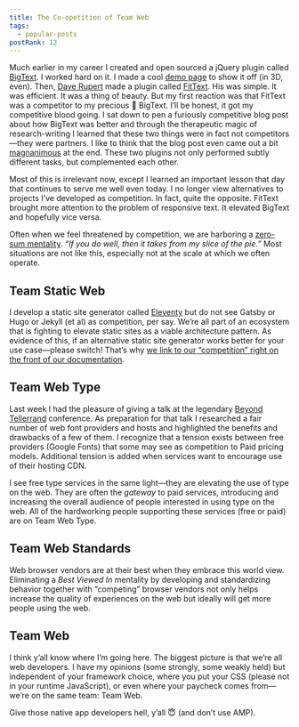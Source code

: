 ```yaml
---
title: The Co-opetition of Team Web
tags:
  - popular-posts
postRank: 12
---
```

Much earlier in my career I created and open sourced a jQuery plugin called [BigText](/web/bigtext-makes-text-big/). I worked hard on it. I made a cool [demo page](/bigtext/demo/) to show it off (in 3D, even). Then, [Dave Rupert](https://daverupert.com/) made a plugin called [FitText](http://fittextjs.com/). His was simple. It was efficient. It was a thing of beauty. But my first reaction was that FitText was a competitor to my precious 💍 BigText. I’ll be honest, it got my competitive blood going. I sat down to pen a furiously competitive blog post about how BigText was better and through the therapeutic magic of research-writing I learned that these two things were in fact not competitors—they were partners. I like to think that the blog post even came out a bit [magnanimous](/web/fittext-and-bigtext/) at the end. These two plugins not only performed subtly different tasks, but complemented each other.

Most of this is irrelevant now, except I learned an important lesson that day that continues to serve me well even today. I no longer view alternatives to projects I’ve developed as competition. In fact, quite the opposite. FitText brought more attention to the problem of responsive text. It elevated BigText and hopefully vice versa.

Often when we feel threatened by competition, we are harboring a [zero-sum mentality](https://en.wikipedia.org/wiki/Zero-sum_thinking). _“If you do well, then it takes from my slice of the pie.”_ Most situations are not like this, especially not at the scale at which we often operate.

## Team Static Web

I develop a static site generator called [Eleventy](https://www.11ty.io/) but do not see Gatsby or Hugo or Jekyll (et al) as competition, per say. We’re all part of an ecosystem that is fighting to elevate static sites as a viable architecture pattern. As evidence of this, if an alternative static site generator works better for your use case—please switch! That’s why [we link to our “competition” right on the front of our documentation](https://www.11ty.io/docs/#competitors).

## Team Web Type

Last week I had the pleasure of giving a talk at the legendary [Beyond Tellerrand](/web/scoville-scale/) conference. As preparation for that talk I researched a fair number of web font providers and hosts and highlighted the benefits and drawbacks of a few of them. I recognize that a tension exists between free providers (Google Fonts) that some may see as competition to Paid pricing models. Additional tension is added when services want to encourage use of their hosting CDN.

I see free type services in the same light—they are elevating the use of type on the web. They are often the _gateway_ to paid services, introducing and increasing the overall audience of people interested in using type on the web. All of the hardworking people supporting these services (free or paid) are on Team Web Type.

## Team Web Standards

Web browser vendors are at their best when they embrace this world view. Eliminating a _Best Viewed In_ mentality by developing and standardizing behavior together with “competing” browser vendors not only helps increase the quality of experiences on the web but ideally will get more people using the web.

## Team Web

I think y’all know where I’m going here. The biggest picture is that we’re all web developers. I have my opinions (some strongly, some weakly held) but independent of your framework choice, where you put your CSS (please not in your runtime JavaScript), or even where your paycheck comes from—we’re on the same team: Team Web.

Give those native app developers hell, y’all 😇 (and don’t use AMP).
